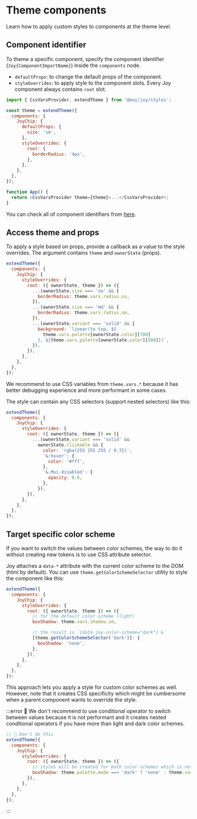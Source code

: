 # Theme components

<p class="description">Learn how to apply custom styles to components at the theme level.</p>

<!-- This page should answer: -->
<!-- How to customize a component -->
<!-- How to target specific prop -->

## Component identifier

To theme a specific component, specify the component identifier (`Joy{ComponentImportName}`) inside the `components` node.

- `defaultProps`: to change the default props of the component.
- `styleOverrides`: to apply style to the component slots. Every Joy component always contains `root` slot.

```js
import { CssVarsProvider, extendTheme } from '@mui/joy/styles';

const theme = extendTheme({
  components: {
    JoyChip: {
      defaultProps: {
        size: 'sm',
      },
      styleOverrides: {
        root: {
          borderRadius: '4px',
        },
      },
    },
  },
});

function App() {
  return <CssVarsProvider theme={theme}>...</CssVarsProvider>;
}
```

You can check all of component identifiers from [here](https://github.com/mui/material-ui/blob/master/packages/mui-joy/src/styles/components.d.ts#L57).

## Access theme and props

To apply a style based on props, provide a callback as a value to the style overrides. The argument contains `theme` and `ownerState` (props).

```js
extendTheme({
  components: {
    JoyChip: {
      styleOverrides: {
        root: ({ ownerState, theme }) => ({
          ...(ownerState.size === 'sm' && {
            borderRadius: theme.vars.radius.xs,
          }),
          ...(ownerState.size === 'md' && {
            borderRadius: theme.vars.radius.sm,
          }),
          ...(ownerState.variant === 'solid' && {
            background: `linear(to top, ${
              theme.vars.palette[ownerState.color][700]
            }, ${theme.vars.palette[ownerState.color][500]})`,
          }),
        }),
      },
    },
  },
});
```

We recommend to use CSS variables from `theme.vars.*` because it has better debugging experience and more performant in some cases.

The style can contain any CSS selectors (support nested selectors) like this:

```js
extendTheme({
  components: {
    JoyChip: {
      styleOverrides: {
        root: ({ ownerState, theme }) => ({
          ...(ownerState.variant === 'solid' &&
            ownerState.clickable && {
              color: 'rgba(255 255 255 / 0.72)',
              '&:hover': {
                color: '#fff',
              },
              '&.Mui-disabled': {
                opacity: 0.6,
              },
            }),
        }),
      },
    },
  },
});
```

## Target specific color scheme

If you want to switch the values between color schemes, the way to do it without creating new tokens is to use CSS attribute selector.

Joy attaches a `data-*` attribute with the current color scheme to the DOM (html by default). You can use `theme.getColorSchemeSelector` utility to style the component like this:

```js
extendTheme({
  components: {
    JoyChip: {
      styleOverrides: {
        root: ({ ownerState, theme }) => ({
          // for the default color scheme (light)
          boxShadow: theme.vars.shadow.sm,

          // the result is `[data-joy-color-scheme="dark"] &`
          [theme.getColorSchemeSelector('dark')]: {
            boxShadow: 'none',
          },
        }),
      },
    },
  },
});
```

This approach lets you apply a style for custom color schemes as well. However, note that it creates CSS specificity which might be cumbersome when a parent component wants to override the style.

:::error
🚨 We don't recommend to use conditional operator to switch between values because it is not performant and it creates nested conditional operators if you have more than light and dark color schemes.

```js
// 🚫 Don't do this
extendTheme({
  components: {
    JoyChip: {
      styleOverrides: {
        root: ({ ownerState, theme }) => ({
          // styles will be created for both color schemes which is not performant
          boxShadow: theme.palette.mode === 'dark' ? 'none' : theme.vars.shadow.sm,
        }),
      },
    },
  },
});
```

:::

<!-- ## Examples -->
